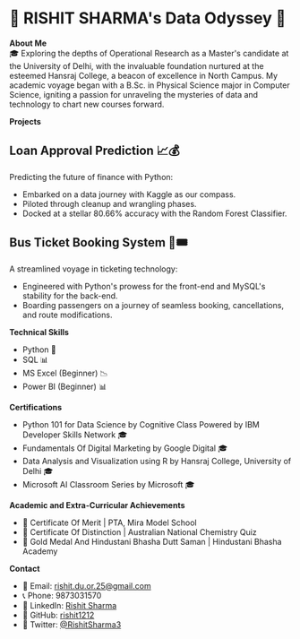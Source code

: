 # 🌟 RISHIT SHARMA's Data Odyssey 🚀

**About Me**  
🎓 Exploring the depths of Operational Research as a Master's candidate at the University of Delhi, with the invaluable foundation nurtured at the esteemed Hansraj College, a beacon of excellence in North Campus. My academic voyage began with a B.Sc. in Physical Science major in Computer Science, igniting a passion for unraveling the mysteries of data and technology to chart new courses forward.

**Projects**
## Loan Approval Prediction 📈💰
Predicting the future of finance with Python:
- Embarked on a data journey with Kaggle as our compass.
- Piloted through cleanup and wrangling phases.
- Docked at a stellar 80.66% accuracy with the Random Forest Classifier.

## Bus Ticket Booking System 🚌🎟️
A streamlined voyage in ticketing technology:
- Engineered with Python's prowess for the front-end and MySQL's stability for the back-end.
- Boarding passengers on a journey of seamless booking, cancellations, and route modifications.

**Technical Skills**
- Python 🐍
- SQL 📊
- MS Excel (Beginner) 📉
- Power BI (Beginner) 📊

**Certifications**
- Python 101 for Data Science by Cognitive Class Powered by IBM Developer Skills Network 🎓
- Fundamentals Of Digital Marketing by Google Digital 🎓
- Data Analysis and Visualization using R by Hansraj College, University of Delhi 🎓
- Microsoft AI Classroom Series by Microsoft 🎓

**Academic and Extra-Curricular Achievements**
- 🏅 Certificate Of Merit | PTA, Mira Model School
- 🏅 Certificate Of Distinction | Australian National Chemistry Quiz
- 🏅 Gold Medal And Hindustani Bhasha Dutt Saman | Hindustani Bhasha Academy

**Contact**
- 📧 Email: rishit.du.or.25@gmail.com
- 📞 Phone: 9873031570
- 🔗 LinkedIn: [Rishit Sharma](https://www.linkedin.com/in/rishitsharma22)
- 🔗 GitHub: [rishit1212](https://github.com/rishit1212)
- 🔗 Twitter: [@RishitSharma3](https://twitter.com/RishitSharma3)
